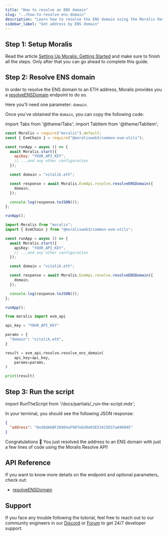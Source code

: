 ```yaml
---
title: "How to resolve an ENS domain"
slug: "../how-to-resolve-ens-domain"
description: "Learn how to resolve the ENS domain using the Moralis Resolve API."
sidebar_label: "Get address by ENS domain"
---
```


## Step 1: Setup Moralis

Read the article [Setting Up Moralis: Getting Started](/web3-data-api/evm/get-your-api-key) and make sure to finish all the steps. Only after that you can go ahead to complete this guide.

## Step 2: Resolve ENS domain

In order to resolve the ENS domain to an ETH address, Moralis provides you a [resolveENSDomain](/web3-data-api/evm/reference/wallet-api/resolve-ens-domain) endpoint to do so.

Here you'll need one parameter: `domain`.

Once you've obtained the `domain`, you can copy the following code:

import Tabs from '@theme/Tabs';
import TabItem from '@theme/TabItem';

<Tabs groupId="programming-language">
  <TabItem value="javascript" label="index.js (JavaScript)" default>

```javascript index.js
const Moralis = require("moralis").default;
const { EvmChain } = require("@moralisweb3/common-evm-utils");

const runApp = async () => {
  await Moralis.start({
    apiKey: "YOUR_API_KEY",
    // ...and any other configuration
  });

  const domain = "vitalik.eth";

  const response = await Moralis.EvmApi.resolve.resolveENSDomain({
    domain,
  });

  console.log(response.toJSON());
};

runApp();
```

</TabItem>
<TabItem value="typescript" label="index.ts (TypeScript)">

```typescript index.ts
import Moralis from "moralis";
import { EvmChain } from "@moralisweb3/common-evm-utils";

const runApp = async () => {
  await Moralis.start({
    apiKey: "YOUR_API_KEY",
    // ...and any other configuration
  });

  const domain = "vitalik.eth";

  const response = await Moralis.EvmApi.resolve.resolveENSDomain({
    domain,
  });

  console.log(response.toJSON());
};

runApp();
```

</TabItem>
<TabItem value="python" label="index.py (Python)">

```python index.py
from moralis import evm_api

api_key = "YOUR_API_KEY"

params = {
  "domain": "vitalik.eth",
}

result = evm_api.resolve.resolve_ens_domain(
    api_key=api_key,
    params=params,
)

print(result)
```

</TabItem>
</Tabs>

## Step 3: Run the script

import RunTheScript from '/docs/partials/\_run-the-script.mdx';

<RunTheScript />

In your terminal, you should see the following JSON response:

```json
{
  "address": "0xd8dA6BF26964aF9D7eEd9e03E53415D37aA96045"
}
```

Congratulations 🥳 You just resolved the address to an ENS domain with just a few lines of code using the Moralis Resolve API!

## API Reference

If you want to know more details on the endpoint and optional parameters, check out:

- [resolveENSDomain](/web3-data-api/evm/reference/wallet-api/resolve-ens-domain)

## Support

If you face any trouble following the tutorial, feel free to reach out to our community engineers in our [Discord](https://moralis.io/discord) or [Forum](https://forum.moralis.io) to get 24/7 developer support.
